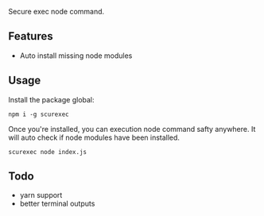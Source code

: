 Secure exec node command.

## Features

* Auto install missing node modules

## Usage

Install the package global:

```
npm i -g scurexec
```

Once you're installed, you can execution node command safty anywhere. It will auto check if node modules have been installed.

```
scurexec node index.js
```

## Todo

* yarn support
* better terminal outputs